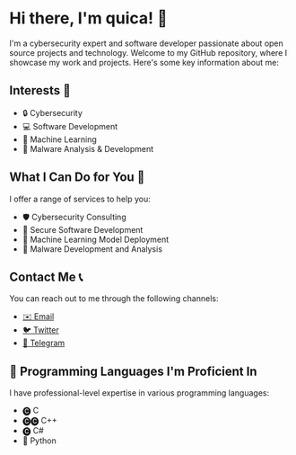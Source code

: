 # Hi there, I'm quica! 👋

I'm a cybersecurity expert and software developer passionate about open source projects and technology. Welcome to my GitHub repository, where I showcase my work and projects. Here's some key information about me:

## Interests 🌟

- 🔒 Cybersecurity
- 💻 Software Development
- 🤖 Machine Learning
- 🦠 Malware Analysis & Development

## What I Can Do for You 💼

I offer a range of services to help you:

- 🛡️ Cybersecurity Consulting
- 🔐 Secure Software Development
- 🤖 Machine Learning Model Deployment
- 🦠 Malware Development and Analysis

## Contact Me 📞

You can reach out to me through the following channels:

- [✉️ Email](mailto:quicaxdcontact@gmail.com)
- [🐦 Twitter](https://twitter.com/quicaxdd)
- [📢 Telegram](https://t.me/quicaxd)

## 🚀 Programming Languages I'm Proficient In

I have professional-level expertise in various programming languages:

- 🅒 C
- 🅒🅒 C++
- 🅒 C#
- 🐍 Python
